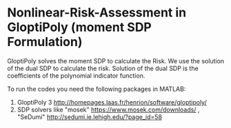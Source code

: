 # Nonlinear-Risk-Assessment in GloptiPoly (moment SDP Formulation)

GloptiPoly solves the moment SDP to calculate the Risk. 
We use the solution of the dual SDP to calculate the risk. Solution of the dual SDP is the coefficients of the polynomial indicator function.

To run the codes you need the following packages in MATLAB:

1) GloptiPoly 3 http://homepages.laas.fr/henrion/software/gloptipoly/
2) SDP solvers like "mosek" https://www.mosek.com/downloads/ , "SeDumi" http://sedumi.ie.lehigh.edu/?page_id=58
